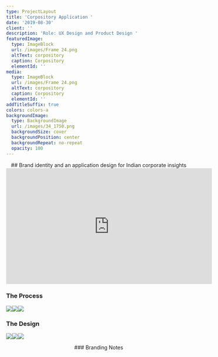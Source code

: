 ```yaml
---
type: ProjectLayout
title: 'Corpository Application '
date: '2019-08-30'
client: ''
description: 'Role: UX Design and Product Design '
featuredImage:
  type: ImageBlock
  url: /images/Frame 24.png
  altText: corpository
  caption: Corpository
  elementId: ''
media:
  type: ImageBlock
  url: /images/Frame 24.png
  altText: corpository
  caption: Corpository
  elementId: ''
addTitleSuffix: true
colors: colors-a
backgroundImage:
  type: BackgroundImage
  url: /images/34_1750.png
  backgroundSize: cover
  backgroundPosition: center
  backgroundRepeat: no-repeat
  opacity: 100
---
```

<div style="text-align: center">## Brand identity and an application design for Indian corporate insights</div>

<iframe width="560" height="315" src="https://www.youtube.com/embed/zMvqc3Y6aoI?si=vvAbIb0kFz7FvZBZ" title="YouTube video player" frameborder="0" allow="accelerometer; autoplay; clipboard-write; encrypted-media; gyroscope; picture-in-picture; web-share" referrerpolicy="strict-origin-when-cross-origin" allowfullscreen></iframe>

### The Process

![](/images/user_flow.jpg)![](/images/sketch_logo.jpg)![](/images/wireframe_v1.jpg)

### The Design

![](https://mir-s3-cdn-cf.behance.net/project_modules/source/f308f979003027.5cb5db4b7e9ef.gif)![](https://mir-s3-cdn-cf.behance.net/project_modules/source/71107e79003027.5cb5e600eac7b.jpg)![](https://mir-s3-cdn-cf.behance.net/project_modules/source/48b98079003027.5cb5da66b804c.jpg)

<div style="text-align: center">### Branding Notes </div>

